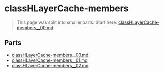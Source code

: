 # classHLayerCache-members

> This page was split into smaller parts. Start here: [classHLayerCache-members__00.md](classHLayerCache-members__00.md).

## Parts

- [classHLayerCache-members__00.md](classHLayerCache-members__00.md)
- [classHLayerCache-members__01.md](classHLayerCache-members__01.md)
- [classHLayerCache-members__02.md](classHLayerCache-members__02.md)
